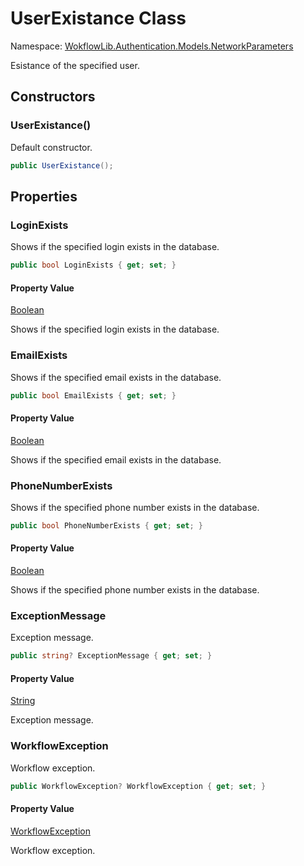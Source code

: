# UserExistance Class 

Namespace: [WokflowLib.Authentication.Models.NetworkParameters](WokflowLib.Authentication.Models.NetworkParameters.md)

Esistance of the specified user.

## Constructors

### UserExistance()

Default constructor.

```C#
public UserExistance();
```

## Properties

### LoginExists

Shows if the specified login exists in the database.

```C#
public bool LoginExists { get; set; }
```

#### Property Value

[Boolean](https://learn.microsoft.com/en-us/dotnet/api/system.boolean)

Shows if the specified login exists in the database.

### EmailExists

Shows if the specified email exists in the database.

```C#
public bool EmailExists { get; set; }
```

#### Property Value

[Boolean](https://learn.microsoft.com/en-us/dotnet/api/system.boolean)

Shows if the specified email exists in the database.

### PhoneNumberExists

Shows if the specified phone number exists in the database.

```C#
public bool PhoneNumberExists { get; set; }
```

#### Property Value

[Boolean](https://learn.microsoft.com/en-us/dotnet/api/system.boolean)

Shows if the specified phone number exists in the database.

### ExceptionMessage

Exception message.

```C#
public string? ExceptionMessage { get; set; }
```

#### Property Value

[String](https://learn.microsoft.com/en-us/dotnet/api/system.string)

Exception message.

### WorkflowException

Workflow exception.

```C#
public WorkflowException? WorkflowException { get; set; }
```

#### Property Value

[WorkflowException](https://github.com/alexeysp11/workflow-lib/blob/main/src/Models/ErrorHandling/WorkflowException.cs)

Workflow exception.
